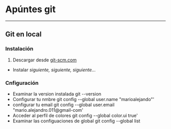 # Apúntes git #
***
## Git en local ##

### Instalación ###
1. Descargar desde [git-scm.com](http://git-scm.com/ "git")
+ Instalar
*siguiente, siguiente, siguiente...*

### Cnfiguración ###
* Examinar la version instalada
    git --version
* Configurar tu nmbre
    git config --global user.name "marioalejando"'
* configurar tu email
    git config --global user.email "mario.alejandro.011@gmail-com'
* Acceder al perfil de colores
    git config --global color.ui true'
* Examinar las configuaciones de global
    git config --global list
